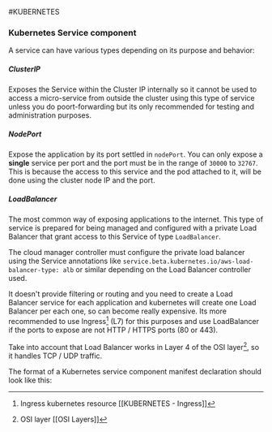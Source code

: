 #KUBERNETES 

### Kubernetes Service component

A service can have various types depending on its purpose and behavior: 

##### ClusterIP

Exposes the Service within the Cluster IP internally so it cannot be used to access a micro-service from outside the cluster using this type of service unless you do poort-forwarding but its only recommended for testing and administration purposes. 

##### NodePort

Expose the application by its port settled in `nodePort`. 
You can only expose a **single** service per port and the port must be in the range of `30000` to `32767`. This is because the access to this service and the pod attached to it, will be done using the cluster node IP and the port. 
##### LoadBalancer

The most common way of exposing applications to the internet. This type of service is prepared for being managed and configured with a private Load Balancer that grant access to this Service of type `LoadBalancer`. 

The cloud manager controller must configure the private load balancer using the Service annotations like `service.beta.kubernetes.io/aws-load-balancer-type: alb` or similar depending on the Load Balancer controller used. 

It doesn't provide filtering or routing and you need to create a Load Balancer service for each application and kubernetes will create one Load Balancer per each one, so can become really expensive. 
Its more recommended to use Ingress[^1] (L7) for this purposes and use LoadBalancer if the ports to expose are not HTTP / HTTPS ports (80 or 443). 

Take into account that Load Balancer works in Layer 4 of the OSI layer[^2], so it handles TCP / UDP traffic. 

The format of a Kubernetes service component manifest declaration should look like this:


[^1]: Ingress kubernetes resource [[KUBERNETES - Ingress]]
[^2]: OSI layer [[OSI Layers]]


